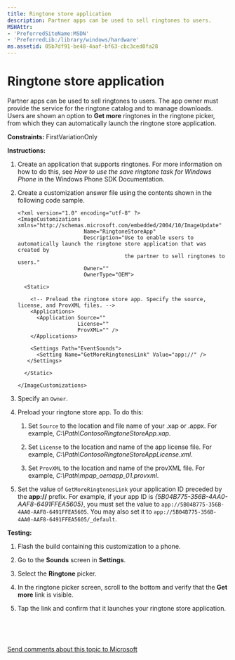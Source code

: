 ```yaml
---
title: Ringtone store application
description: Partner apps can be used to sell ringtones to users.
MSHAttr:
- 'PreferredSiteName:MSDN'
- 'PreferredLib:/library/windows/hardware'
ms.assetid: 05b7df91-be48-4aaf-bf63-cbc3ced0fa28
---
```


# Ringtone store application


Partner apps can be used to sell ringtones to users. The app owner must provide the service for the ringtone catalog and to manage downloads. Users are shown an option to **Get more** ringtones in the ringtone picker, from which they can automatically launch the ringtone store application.

<a href="" id="constraints---firstvariationonly"></a>**Constraints:** FirstVariationOnly  

<a href="" id="instructions-"></a>**Instructions:**  
1.  Create an application that supports ringtones. For more information on how to do this, see *How to use the save ringtone task for Windows Phone* in the Windows Phone SDK Documentation.

2.  Create a customization answer file using the contents shown in the following code sample.

    ``` syntax
    <?xml version="1.0" encoding="utf-8" ?>  
    <ImageCustomizations xmlns="http://schemas.microsoft.com/embedded/2004/10/ImageUpdate"  
                         Name="RingtoneStoreApp"  
                         Description="Use to enable users to automatically launch the ringtone store application that was created by
                                      the partner to sell ringtones to users."  
                         Owner=""  
                         OwnerType="OEM"> 
      
      <Static>  

        <!-- Preload the ringtone store app. Specify the source, license, and ProvXML files. -->
        <Applications>
          <Application Source=""
                       License=""
                       ProvXML="" />
        </Applications>

        <Settings Path="EventSounds">  
          <Setting Name="GetMoreRingtonesLink" Value="app://" />
       </Settings>  

      </Static>

    </ImageCustomizations>
    ```

3.  Specify an `Owner`.

4.  Preload your ringtone store app. To do this:

    1.  Set `Source` to the location and file name of your .xap or .appx. For example, *C:\\Path\\ContosoRingtoneStoreApp.xap*.

    2.  Set `License` to the location and name of the app license file. For example, *C:\\Path\\ContosoRingtoneStoreAppLicense.xml*.

    3.  Set `ProvXML` to the location and name of the provXML file. For example, *C:\\Path\\mpap\_oemapp\_01.provxml*.

5.  Set the value of `GetMoreRingtonesLink` your application ID preceded by the **app://** prefix. For example, if your app ID is *{5B04B775-356B-4AA0-AAF8-6491FFEA5605}*, you must set the value to `app://5B04B775-356B-4AA0-AAF8-6491FFEA5605`. You may also set it to `app://5B04B775-356B-4AA0-AAF8-6491FFEA5605/_default`.

<a href="" id="testing-"></a>**Testing:**  
1.  Flash the build containing this customization to a phone.

2.  Go to the **Sounds** screen in **Settings**.

3.  Select the **Ringtone** picker.

4.  In the ringtone picker screen, scroll to the bottom and verify that the **Get more** link is visible.

5.  Tap the link and confirm that it launches your ringtone store application.

 

 

[Send comments about this topic to Microsoft](mailto:wsddocfb@microsoft.com?subject=Documentation%20feedback%20%5Bp_phCustomization\p_phCustomization%5D:%20Ringtone%20store%20application%20%20RELEASE:%20%289/7/2016%29&body=%0A%0APRIVACY%20STATEMENT%0A%0AWe%20use%20your%20feedback%20to%20improve%20the%20documentation.%20We%20don't%20use%20your%20email%20address%20for%20any%20other%20purpose,%20and%20we'll%20remove%20your%20email%20address%20from%20our%20system%20after%20the%20issue%20that%20you're%20reporting%20is%20fixed.%20While%20we're%20working%20to%20fix%20this%20issue,%20we%20might%20send%20you%20an%20email%20message%20to%20ask%20for%20more%20info.%20Later,%20we%20might%20also%20send%20you%20an%20email%20message%20to%20let%20you%20know%20that%20we've%20addressed%20your%20feedback.%0A%0AFor%20more%20info%20about%20Microsoft's%20privacy%20policy,%20see%20http://privacy.microsoft.com/default.aspx. "Send comments about this topic to Microsoft")




